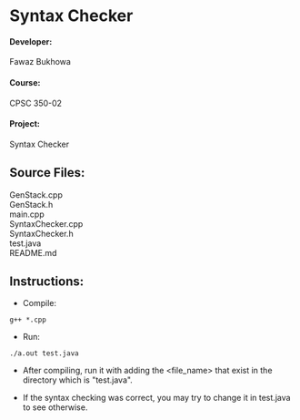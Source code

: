 # Syntax Checker

#### Developer:
Fawaz Bukhowa
#### Course: 
CPSC 350-02
#### Project: 
Syntax Checker

## Source Files:
GenStack.cpp<br/>
GenStack.h<br/>
main.cpp<br/>
SyntaxChecker.cpp<br/>
SyntaxChecker.h<br/>
test.java<br/>
README.md

## Instructions:

- Compile:
```
g++ *.cpp
```
- Run:
```
./a.out test.java
```
- After compiling, run it with adding the <file_name>
that exist in the directory which is "test.java".

- If the syntax checking was correct, you may try
to change it in test.java to see otherwise.

